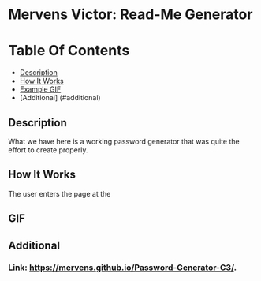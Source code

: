 # Mervens Victor: Read-Me Generator

# Table Of Contents
- [Description](#description)
- [How It Works](#how-it-works)
- [Example GIF](#gif)
- [Additional] (#additional)

## Description
What we have here is a working password generator that was quite the effort to create properly.

## How It Works

The user enters the page at the 

## GIF

## Additional

### Link: **https://mervens.github.io/Password-Generator-C3/.**

